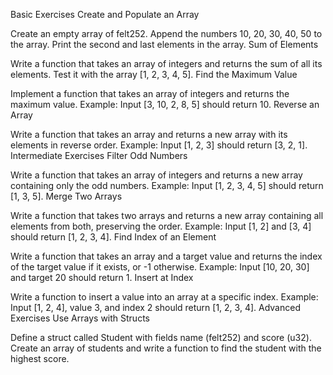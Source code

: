 Basic Exercises
Create and Populate an Array

Create an empty array of felt252.
Append the numbers 10, 20, 30, 40, 50 to the array.
Print the second and last elements in the array.
Sum of Elements

Write a function that takes an array of integers and returns the sum of all its elements.
Test it with the array [1, 2, 3, 4, 5].
Find the Maximum Value

Implement a function that takes an array of integers and returns the maximum value.
Example: Input [3, 10, 2, 8, 5] should return 10.
Reverse an Array

Write a function that takes an array and returns a new array with its elements in reverse order.
Example: Input [1, 2, 3] should return [3, 2, 1].
Intermediate Exercises
Filter Odd Numbers

Write a function that takes an array of integers and returns a new array containing only the odd numbers.
Example: Input [1, 2, 3, 4, 5] should return [1, 3, 5].
Merge Two Arrays

Write a function that takes two arrays and returns a new array containing all elements from both, preserving the order.
Example: Input [1, 2] and [3, 4] should return [1, 2, 3, 4].
Find Index of an Element

Write a function that takes an array and a target value and returns the index of the target value if it exists, or -1 otherwise.
Example: Input [10, 20, 30] and target 20 should return 1.
Insert at Index

Write a function to insert a value into an array at a specific index.
Example: Input [1, 2, 4], value 3, and index 2 should return [1, 2, 3, 4].
Advanced Exercises
Use Arrays with Structs

Define a struct called Student with fields name (felt252) and score (u32).
Create an array of students and write a function to find the student with the highest score.
